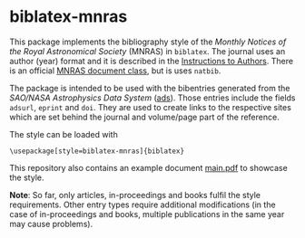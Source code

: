 # biblatex-mnras

This package implements the bibliography style of the *Monthly Notices of the Royal Astronomical Society* (MNRAS) in `biblatex`. The journal uses an author (year) format and it is described in the [Instructions to Authors](https://academic.oup.com/mnras/pages/general_instructions?login=false#6.3\%20References\%20and\%20citations). There is an official [MNRAS document class](https://www.ctan.org/tex-archive/macros/latex/contrib/mnras), but is uses `natbib`. 

The package is intended to be used with the bibentries generated from the *SAO/NASA Astrophysics Data System* ([ads](https://ui.adsabs.harvard.edu/)). Those entries include the fields `adsurl`, `eprint` and `doi`. They are used to create links to the respective sites which are set behind the journal and volume/page part of the reference.

The style can be loaded with

```
\usepackage[style=biblatex-mnras]{biblatex}
```

This repository also contains an example document [main.pdf](https://github.com/fschmnn/biblatex-mnras/blob/main/main.pdf) to showcase the style.

**Note**: So far, only articles, in-proceedings and books fulfil the style requirements.
Other entry types require additional modifications (in the case of in-proceedings and
books, multiple publications in the same year may cause problems).